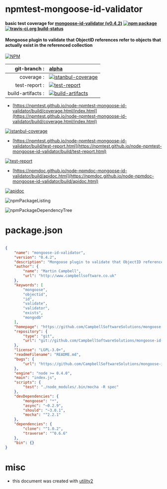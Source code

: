 # npmtest-mongoose-id-validator

#### basic test coverage for  [mongoose-id-validator (v0.4.2)](https://github.com/CampbellSoftwareSolutions/mongoose-id-validator)  [![npm package](https://img.shields.io/npm/v/npmtest-mongoose-id-validator.svg?style=flat-square)](https://www.npmjs.org/package/npmtest-mongoose-id-validator) [![travis-ci.org build-status](https://api.travis-ci.org/npmtest/node-npmtest-mongoose-id-validator.svg)](https://travis-ci.org/npmtest/node-npmtest-mongoose-id-validator)

#### Mongoose plugin to validate that ObjectID references refer to objects that actually exist in the referenced collection

[![NPM](https://nodei.co/npm/mongoose-id-validator.png?downloads=true&downloadRank=true&stars=true)](https://www.npmjs.com/package/mongoose-id-validator)

| git-branch : | [alpha](https://github.com/npmtest/node-npmtest-mongoose-id-validator/tree/alpha)|
|--:|:--|
| coverage : | [![istanbul-coverage](https://npmtest.github.io/node-npmtest-mongoose-id-validator/build/coverage.badge.svg)](https://npmtest.github.io/node-npmtest-mongoose-id-validator/build/coverage.html/index.html)|
| test-report : | [![test-report](https://npmtest.github.io/node-npmtest-mongoose-id-validator/build/test-report.badge.svg)](https://npmtest.github.io/node-npmtest-mongoose-id-validator/build/test-report.html)|
| build-artifacts : | [![build-artifacts](https://npmtest.github.io/node-npmtest-mongoose-id-validator/glyphicons_144_folder_open.png)](https://github.com/npmtest/node-npmtest-mongoose-id-validator/tree/gh-pages/build)|

- [https://npmtest.github.io/node-npmtest-mongoose-id-validator/build/coverage.html/index.html](https://npmtest.github.io/node-npmtest-mongoose-id-validator/build/coverage.html/index.html)

[![istanbul-coverage](https://npmtest.github.io/node-npmtest-mongoose-id-validator/build/screenCapture.buildCi.browser.%252Ftmp%252Fbuild%252Fcoverage.lib.html.png)](https://npmtest.github.io/node-npmtest-mongoose-id-validator/build/coverage.html/index.html)

- [https://npmtest.github.io/node-npmtest-mongoose-id-validator/build/test-report.html](https://npmtest.github.io/node-npmtest-mongoose-id-validator/build/test-report.html)

[![test-report](https://npmtest.github.io/node-npmtest-mongoose-id-validator/build/screenCapture.buildCi.browser.%252Ftmp%252Fbuild%252Ftest-report.html.png)](https://npmtest.github.io/node-npmtest-mongoose-id-validator/build/test-report.html)

- [https://npmdoc.github.io/node-npmdoc-mongoose-id-validator/build/apidoc.html](https://npmdoc.github.io/node-npmdoc-mongoose-id-validator/build/apidoc.html)

[![apidoc](https://npmdoc.github.io/node-npmdoc-mongoose-id-validator/build/screenCapture.buildCi.browser.%252Ftmp%252Fbuild%252Fapidoc.html.png)](https://npmdoc.github.io/node-npmdoc-mongoose-id-validator/build/apidoc.html)

![npmPackageListing](https://npmtest.github.io/node-npmtest-mongoose-id-validator/build/screenCapture.npmPackageListing.svg)

![npmPackageDependencyTree](https://npmtest.github.io/node-npmtest-mongoose-id-validator/build/screenCapture.npmPackageDependencyTree.svg)



# package.json

```json

{
    "name": "mongoose-id-validator",
    "version": "0.4.2",
    "description": "Mongoose plugin to validate that ObjectID references refer to objects that actually exist in the referenced collection",
    "author": {
        "name": "Martin Campbell",
        "url": "http://www.campbellsoftware.co.uk"
    },
    "keywords": [
        "mongoose",
        "objectid",
        "id",
        "validate",
        "validator",
        "exists",
        "mongodb"
    ],
    "homepage": "https://github.com/CampbellSoftwareSolutions/mongoose-id-validator",
    "repository": {
        "type": "git",
        "url": "git://github.com/CampbellSoftwareSolutions/mongoose-id-validator"
    },
    "license": "LGPL-3.0+",
    "readmeFilename": "README.md",
    "bugs": {
        "url": "https://github.com/CampbellSoftwareSolutions/mongoose-id-validator/issues"
    },
    "engine": "node >= 0.4.0",
    "main": "index.js",
    "scripts": {
        "test": "./node_modules/.bin/mocha -R spec"
    },
    "devDependencies": {
        "mongoose": "*",
        "async": "~0.2.9",
        "should": "~3.0.1",
        "mocha": "^2.2.1"
    },
    "dependencies": {
        "clone": "^1.0.2",
        "traverse": "^0.6.6"
    },
    "bin": {}
}
```



# misc
- this document was created with [utility2](https://github.com/kaizhu256/node-utility2)
